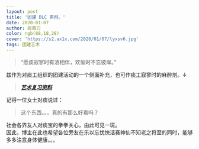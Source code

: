 ```yaml
---
layout: post
title: '团建 DLC 素材。'
date: 2020-01-07
author: 痰黄刀
color: rgb(88,18,28)
cover: 'https://s2.ax1x.com/2020/01/07/lyxsv6.jpg'
tags: 团建艺术
---
```


> “愿痰寂寥时有酒相伴，欢愉时不忘彼岸。”

兹作为对痰工组织的团建活动的一个侧面补充，也可作痰工寂寥时的麻醉剂。↓

> ***[艺术复习资料](https://www.zybuluo.com/NGA-8RYG2LCY/note/1648362)***

记得一位女士对痰说过：

> 这个东西。。。真的有那么好看吗？

社会各界友人对痰宝的拳拳关心，由此可见一斑。<br/>因此，博主在此也希望各位旁友在乐以忘忧快活赛神仙不知老之将至的同时，能够多多注意身体健康。。。

